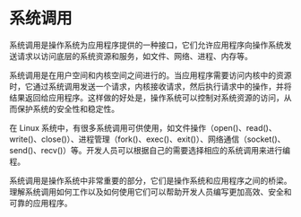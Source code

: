 # 系统调用

系统调用是操作系统为应用程序提供的一种接口，它们允许应用程序向操作系统发送请求以访问底层的系统资源和服务，如文件、网络、进程、内存等。

系统调用是在用户空间和内核空间之间进行的。当应用程序需要访问内核中的资源时，它通过系统调用发送一个请求，内核接收请求，然后执行请求中的操作，并将结果返回给应用程序。这样做的好处是，操作系统可以控制对系统资源的访问，从而保护系统的安全性和稳定性。

在 Linux 系统中，有很多系统调用可供使用，如文件操作（open()、read()、write()、close()）、进程管理（fork()、exec()、exit()）、网络通信（socket()、send()、recv()）等。开发人员可以根据自己的需要选择相应的系统调用来进行编程。

系统调用是操作系统中非常重要的部分，它们是操作系统和应用程序之间的桥梁。理解系统调用如何工作以及如何使用它们可以帮助开发人员编写更加高效、安全和可靠的应用程序。
